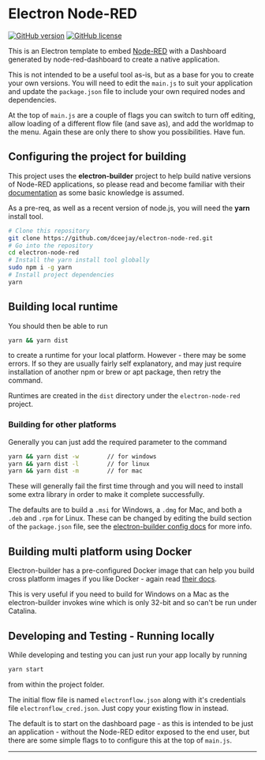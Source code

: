 # Electron Node-RED

[![GitHub version](https://badge.fury.io/gh/dceejay%2Felectron-node-red.svg)](https://badge.fury.io/gh/dceejay%2Felectron-node-red)
[![GitHub license](https://img.shields.io/github/license/dceejay/electron-node-red.svg)](https://github.com/dceejay/electron-node-red/blob/master/LICENSE)

This is an Electron template to embed [Node-RED](https://nodered.org) with a Dashboard generated by node-red-dashboard to create a native application.

This is not intended to be a useful tool as-is, but as a base for you to create your own versions. You will need to edit the `main.js` to suit your application and update the `package.json` file to include your own required nodes and dependencies.

At the top of `main.js` are a couple of flags you can switch to turn off editing, allow loading of a different flow file (and save as), and add the worldmap to the menu. Again these are only there to show you possibilities. Have fun.

## Configuring the project for building

This project uses the **electron-builder** project to help build native versions
of Node-RED applications, so please read and become familiar with their
[documentation](https://www.electron.build/) as some basic knowledge is assumed.

As a pre-req, as well as a recent version of node.js, you will need the **yarn** install tool.

```bash
# Clone this repository
git clone https://github.com/dceejay/electron-node-red.git
# Go into the repository
cd electron-node-red
# Install the yarn install tool globally
sudo npm i -g yarn
# Install project dependencies
yarn
```

## Building local runtime

You should then be able to run

```bash
yarn && yarn dist
```

to create a runtime for your local platform.
However - there may be some errors. If so they are usually fairly self explanatory,
and may just require installation of another npm or brew or apt package,
then retry the command.

Runtimes are created in the `dist` directory under the `electron-node-red` project.

### Building for other platforms

Generally you can just add the required parameter to the command

```bash
yarn && yarn dist -w        // for windows
yarn && yarn dist -l        // for linux
yarn && yarn dist -m        // for mac
```

These will generally fail the first time through and you will need to install some extra library in order to make it
complete successfully.

The defaults are to build a `.msi` for Windows, a `.dmg` for Mac, and both a `.deb` and `.rpm` for Linux.
These can be changed by editing the build section of the `package.json` file, see the
[electron-builder config docs](https://www.electron.build/configuration/configuration) for more info.

## Building multi platform using Docker

Electron-builder has a pre-configured Docker image that can help you build cross platform
images if you like Docker - again read [their docs](https://www.electron.build/multi-platform-build#build-electron-app-using-docker-on-a-local-machine).

This is very useful if you need to build for Windows on a Mac as the electron-builder invokes wine which is only 32-bit and so can't be run under Catalina.

## Developing and Testing - Running locally

While developing and testing you can just run your app locally by running

```bash
yarn start
```

from within the project folder.

The initial flow file is named `electronflow.json` along with it's credentials file
`electronflow_cred.json`. Just copy your existing flow in instead.

The default is to start on the dashboard page - as this is intended to be just an application - without the Node-RED editor exposed to the end user, but there are some simple flags to
to configure this at the top of `main.js`.

---

